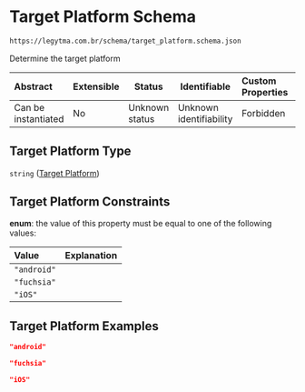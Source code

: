 # Target Platform Schema

```txt
https://legytma.com.br/schema/target_platform.schema.json
```

Determine the target platform


| Abstract            | Extensible | Status         | Identifiable            | Custom Properties | Additional Properties | Access Restrictions | Defined In                                                                                  |
| :------------------ | ---------- | -------------- | ----------------------- | :---------------- | --------------------- | ------------------- | ------------------------------------------------------------------------------------------- |
| Can be instantiated | No         | Unknown status | Unknown identifiability | Forbidden         | Allowed               | none                | [target_platform.schema.json](../schema/target_platform.schema.json) |

## Target Platform Type

`string` ([Target Platform](target_platform.md))

## Target Platform Constraints

**enum**: the value of this property must be equal to one of the following values:

| Value       | Explanation |
| :---------- | ----------- |
| `"android"` |             |
| `"fuchsia"` |             |
| `"iOS"`     |             |

## Target Platform Examples

```json
"android"
```

```json
"fuchsia"
```

```json
"iOS"
```
